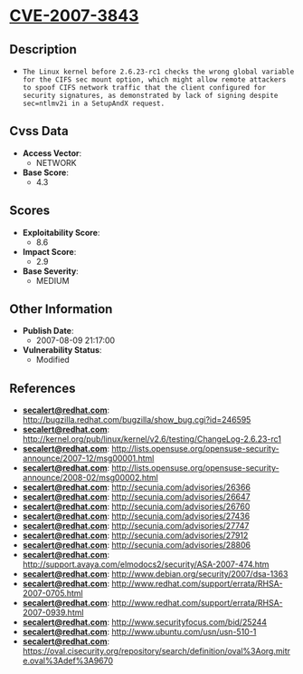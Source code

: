 
# [CVE-2007-3843](https://cve.mitre.org/cgi-bin/cvename.cgi?name=CVE-2007-3843)

## Description

- `The Linux kernel before 2.6.23-rc1 checks the wrong global variable for the CIFS sec mount option, which might allow remote attackers to spoof CIFS network traffic that the client configured for security signatures, as demonstrated by lack of signing despite sec=ntlmv2i in a SetupAndX request.`

## Cvss Data

- **Access Vector**:
  - NETWORK
- **Base Score**:
  - 4.3

## Scores

- **Exploitability Score**:
  - 8.6
- **Impact Score**:
  - 2.9
- **Base Severity**:
  - MEDIUM

## Other Information

- **Publish Date**:
  - 2007-08-09 21:17:00
- **Vulnerability Status**:
  - Modified

## References

- **secalert@redhat.com**: http://bugzilla.redhat.com/bugzilla/show_bug.cgi?id=246595
- **secalert@redhat.com**: http://kernel.org/pub/linux/kernel/v2.6/testing/ChangeLog-2.6.23-rc1
- **secalert@redhat.com**: http://lists.opensuse.org/opensuse-security-announce/2007-12/msg00001.html
- **secalert@redhat.com**: http://lists.opensuse.org/opensuse-security-announce/2008-02/msg00002.html
- **secalert@redhat.com**: http://secunia.com/advisories/26366
- **secalert@redhat.com**: http://secunia.com/advisories/26647
- **secalert@redhat.com**: http://secunia.com/advisories/26760
- **secalert@redhat.com**: http://secunia.com/advisories/27436
- **secalert@redhat.com**: http://secunia.com/advisories/27747
- **secalert@redhat.com**: http://secunia.com/advisories/27912
- **secalert@redhat.com**: http://secunia.com/advisories/28806
- **secalert@redhat.com**: http://support.avaya.com/elmodocs2/security/ASA-2007-474.htm
- **secalert@redhat.com**: http://www.debian.org/security/2007/dsa-1363
- **secalert@redhat.com**: http://www.redhat.com/support/errata/RHSA-2007-0705.html
- **secalert@redhat.com**: http://www.redhat.com/support/errata/RHSA-2007-0939.html
- **secalert@redhat.com**: http://www.securityfocus.com/bid/25244
- **secalert@redhat.com**: http://www.ubuntu.com/usn/usn-510-1
- **secalert@redhat.com**: https://oval.cisecurity.org/repository/search/definition/oval%3Aorg.mitre.oval%3Adef%3A9670
